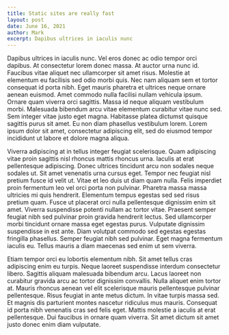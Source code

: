 ```yaml
---
title: Static sites are really fast
layout: post
date: June 16, 2021
author: Mark
excerpt: Dapibus ultrices in iaculis nunc
---
```


Dapibus ultrices in iaculis nunc. Vel eros donec ac odio tempor orci dapibus. At consectetur lorem donec massa. At auctor urna nunc id. Faucibus vitae aliquet nec ullamcorper sit amet risus. Molestie at elementum eu facilisis sed odio morbi quis. Nec nam aliquam sem et tortor consequat id porta nibh. Eget mauris pharetra et ultrices neque ornare aenean euismod. Amet commodo nulla facilisi nullam vehicula ipsum. Ornare quam viverra orci sagittis. Massa id neque aliquam vestibulum morbi. Malesuada bibendum arcu vitae elementum curabitur vitae nunc sed. Sem integer vitae justo eget magna. Habitasse platea dictumst quisque sagittis purus sit amet. Eu non diam phasellus vestibulum lorem. Lorem ipsum dolor sit amet, consectetur adipiscing elit, sed do eiusmod tempor incididunt ut labore et dolore magna aliqua. 

Viverra adipiscing at in tellus integer feugiat scelerisque. Quam adipiscing vitae proin sagittis nisl rhoncus mattis rhoncus urna. Iaculis at erat pellentesque adipiscing. Donec ultrices tincidunt arcu non sodales neque sodales ut. Sit amet venenatis urna cursus eget. Tempor nec feugiat nisl pretium fusce id velit ut. Vitae et leo duis ut diam quam nulla. Felis imperdiet proin fermentum leo vel orci porta non pulvinar. Pharetra massa massa ultricies mi quis hendrerit. Elementum tempus egestas sed sed risus pretium quam. Fusce ut placerat orci nulla pellentesque dignissim enim sit amet. Viverra suspendisse potenti nullam ac tortor vitae. Praesent semper feugiat nibh sed pulvinar proin gravida hendrerit lectus. Sed ullamcorper morbi tincidunt ornare massa eget egestas purus. Vulputate dignissim suspendisse in est ante. Diam volutpat commodo sed egestas egestas fringilla phasellus. Semper feugiat nibh sed pulvinar. Eget magna fermentum iaculis eu. Tellus mauris a diam maecenas sed enim ut sem viverra. 

Etiam tempor orci eu lobortis elementum nibh. Sit amet tellus cras adipiscing enim eu turpis. Neque laoreet suspendisse interdum consectetur libero. Sagittis aliquam malesuada bibendum arcu. Lacus laoreet non curabitur gravida arcu ac tortor dignissim convallis. Nulla aliquet enim tortor at. Mauris rhoncus aenean vel elit scelerisque mauris pellentesque pulvinar pellentesque. Risus feugiat in ante metus dictum. In vitae turpis massa sed. Et magnis dis parturient montes nascetur ridiculus mus mauris. Consequat id porta nibh venenatis cras sed felis eget. Mattis molestie a iaculis at erat pellentesque. Dui faucibus in ornare quam viverra. Sit amet dictum sit amet justo donec enim diam vulputate.
